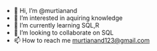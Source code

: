 - 👋 Hi, I’m @murtianand
- 👀 I’m interested in aquiring knowledge
- 🌱 I’m currently learning SQL,R
- 💞️ I’m looking to collaborate on SQL
- 📫 How to reach me murtianand123@gmail.com

<!---
murtianand/murtianand is a ✨ special ✨ repository because its `README.md` (this file) appears on your GitHub profile.
You can click the Preview link to take a look at your changes.
--->
